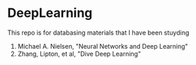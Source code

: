 # DeepLearning
This repo is for databasing materials that I have been stuyding
  1. Michael A. Nielsen, "Neural Networks and Deep Learning"
  2. Zhang, Lipton, et al, "Dive Deep Learning"
